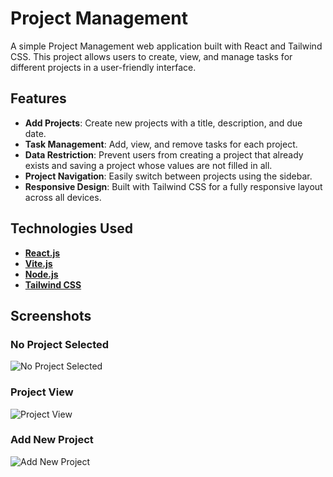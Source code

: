 # Project Management

A simple Project Management web application built with React and Tailwind CSS. This project allows users to create, view, and manage tasks for different projects in a user-friendly interface.

## Features
- **Add Projects**: Create new projects with a title, description, and due date.
- **Task Management**: Add, view, and remove tasks for each project.
- **Data Restriction**: Prevent users from creating a project that already exists and saving a project whose values ​​are not filled in all.
- **Project Navigation**: Easily switch between projects using the sidebar.
- **Responsive Design**: Built with Tailwind CSS for a fully responsive layout across all devices.

## Technologies Used
- [**React.js**](https://react.dev/)
- [**Vite.js**](https://vitejs.dev/)
- [**Node.js**](https://nodejs.org/en)
- [**Tailwind CSS**](https://tailwindcss.com/)

## Screenshots

### No Project Selected
![No Project Selected](./path-to-screenshot/Screenshot1.png)

### Project View
![Project View](./path-to-screenshot/Screenshot2.png)

### Add New Project
![Add New Project](./path-to-screenshot/Screenshot3.png)


